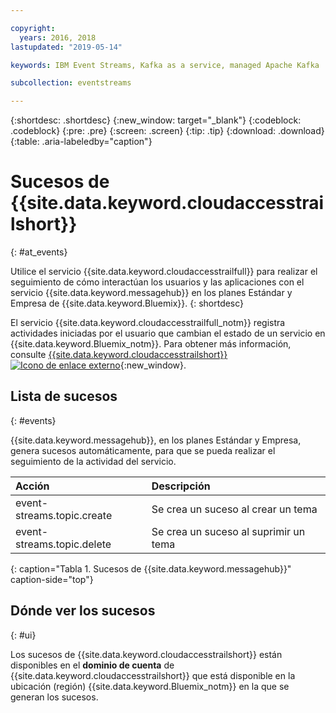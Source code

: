 ```yaml
---

copyright:
  years: 2016, 2018
lastupdated: "2019-05-14"

keywords: IBM Event Streams, Kafka as a service, managed Apache Kafka

subcollection: eventstreams

---
```


{:shortdesc: .shortdesc}
{:new_window: target="_blank"}
{:codeblock: .codeblock}
{:pre: .pre}
{:screen: .screen}
{:tip: .tip}
{:download: .download}
{:table: .aria-labeledby="caption"}

<!-- Name your file `at-events.md` and include it in the Reference nav group in your toc file. -->

# Sucesos de {{site.data.keyword.cloudaccesstrailshort}} 
{: #at_events}

Utilice el servicio {{site.data.keyword.cloudaccesstrailfull}} para realizar el seguimiento de cómo interactúan los usuarios y las aplicaciones con el servicio {{site.data.keyword.messagehub}} en los planes Estándar y Empresa de {{site.data.keyword.Bluemix}}. 
{: shortdesc}

El servicio {{site.data.keyword.cloudaccesstrailfull_notm}} registra actividades iniciadas por el usuario que cambian el estado de un servicio en {{site.data.keyword.Bluemix_notm}}. Para obtener más información, consulte [{{site.data.keyword.cloudaccesstrailshort}} ![Icono de enlace externo](../../icons/launch-glyph.svg "Icono de enlace externo")](/docs/services/Activity-Tracker-with-LogDNA?topic=logdnaat-getting-started#getting-started){:new_window}.

<!-- You can create different sections to group events by area. -->

## Lista de sucesos
{: #events}

<!-- Make sure you introduce the table with a detailed description that immediately precedes it. For example, see https://console.bluemix.net/docs/services/cloud-activity-tracker/services/at_events_cf.html#catalog. -->

{{site.data.keyword.messagehub}}, en los planes Estándar y Empresa, genera sucesos automáticamente, para que se pueda realizar el seguimiento de la actividad del servicio.

| Acción | Descripción |
|:-------|:------------|
| event-streams.topic.create | Se crea un suceso al crear un tema|
| event-streams.topic.delete | Se crea un suceso al suprimir un tema|
{: caption="Tabla 1. Sucesos de {{site.data.keyword.messagehub}}" caption-side="top"}

## Dónde ver los sucesos
{: #ui}

<!-- For example, choose one of the following two options. -->

<!-- Option 2: Add the following sentence if your service sends events to the account domain. -->

Los sucesos de {{site.data.keyword.cloudaccesstrailshort}} están disponibles en el **dominio de cuenta** de {{site.data.keyword.cloudaccesstrailshort}} que está disponible en la ubicación (región) {{site.data.keyword.Bluemix_notm}} en la que se generan los sucesos.










